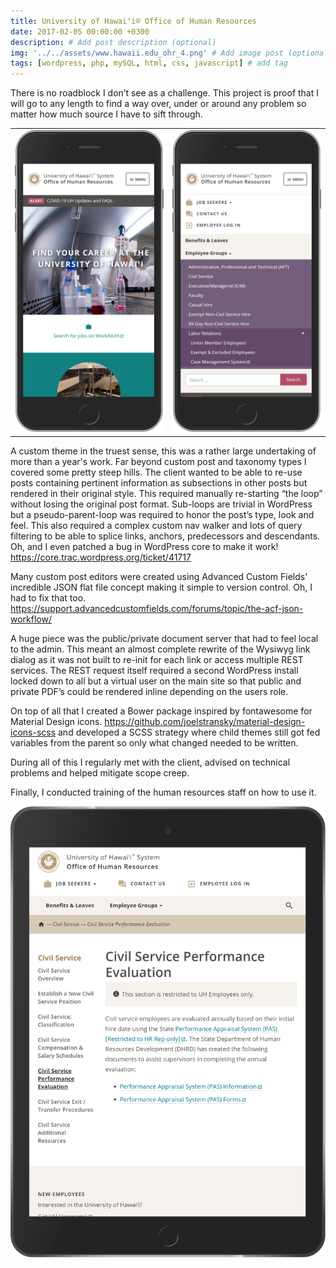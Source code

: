 ```yaml
---
title: University of Hawaiʻi® Office of Human Resources
date: 2017-02-05 00:00:00 +0300
description: # Add post description (optional)
img: '../../assets/www.hawaii.edu_ohr_4.png' # Add image post (optional)
tags: [wordpress, php, mySQL, html, css, javascript] # add tag
---
```


There is no roadblock I don’t see as a challenge. This project is proof that I will go to any length to find a way over, under or around any problem so matter how much source I have to sift through.

|                                                                                           |                                                                                           |
| ----------------------------------------------------------------------------------------- | ----------------------------------------------------------------------------------------- |
| ![University of Hawai'i Office of Human Resources](../../assets/www.hawaii.edu_ohr_1.png) | ![University of Hawai'i Office of Human Resources](../../assets/www.hawaii.edu_ohr_2.png) |

A custom theme in the truest sense, this was a rather large undertaking of more than a year's work. Far beyond custom post and taxonomy types I covered some pretty steep hills. The client wanted to be able to re-use posts containing pertinent information as subsections in other posts but rendered in their original style. This required manually re-starting “the loop” without losing the original post format. Sub-loops are trivial in WordPress but a pseudo-parent-loop was required to honor the post’s type, look and feel. This also required a complex custom nav walker and lots of query filtering to be able to splice links, anchors, predecessors and descendants. Oh, and I even patched a bug in WordPress core to make it work! https://core.trac.wordpress.org/ticket/41717

Many custom post editors were created using Advanced Custom Fields' incredible JSON flat file concept making it simple to version control. Oh, I had to fix that too. https://support.advancedcustomfields.com/forums/topic/the-acf-json-workflow/

A huge piece was the public/private document server that had to feel local to the admin. This meant an almost complete rewrite of the Wysiwyg link dialog as it was not built to re-init for each link or access multiple REST services. The REST request itself required a second WordPress install locked down to all but a virtual user on the main site so that public and private PDF’s could be rendered inline depending on the users role.

On top of all that I created a Bower package inspired by fontawesome for Material Design icons. https://github.com/joelstransky/material-design-icons-scss and developed a SCSS strategy where child themes still got fed variables from the parent so only what changed needed to be written.

During all of this I regularly met with the client, advised on technical problems and helped mitigate scope creep.

Finally, I conducted training of the human resources staff on how to use it.

![University of Hawai'i Office of Human Resources](../../assets/www.hawaii.edu_ohr_3.png)
